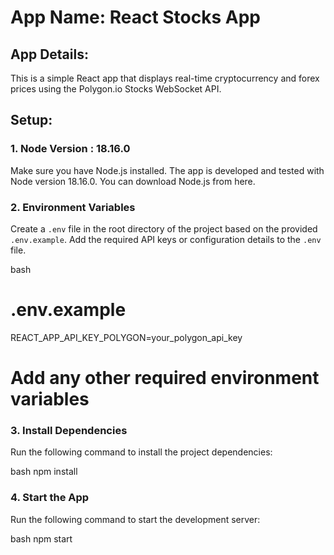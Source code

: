 # App Name: React Stocks App

## App Details:

This is a simple React app that displays real-time cryptocurrency and forex prices using the Polygon.io Stocks WebSocket API.

## Setup:

### 1. Node Version : 18.16.0

Make sure you have Node.js installed. The app is developed and tested with Node version 18.16.0. You can download Node.js from here.

### 2. Environment Variables

Create a `.env` file in the root directory of the project based on the provided `.env.example`. Add the required API keys or configuration details to the `.env` file.

bash

# .env.example

REACT_APP_API_KEY_POLYGON=your_polygon_api_key

# Add any other required environment variables

### 3. Install Dependencies

Run the following command to install the project dependencies:

bash
npm install

### 4. Start the App

Run the following command to start the development server:

bash
npm start
